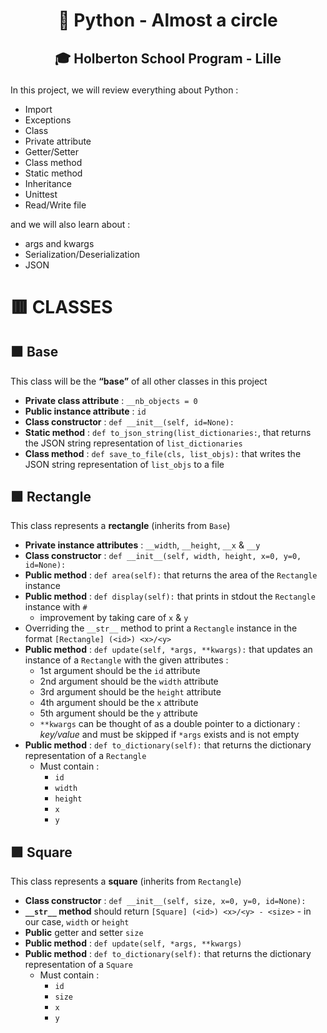 # <p align="center">🐍 Python - Almost a circle</p>
## <p align="center">🎓 Holberton School Program - Lille</p>

In this project, we will review everything about Python :
- Import
- Exceptions
- Class
- Private attribute
- Getter/Setter
- Class method
- Static method
- Inheritance
- Unittest
- Read/Write file

and we will also learn about :
- args and kwargs
- Serialization/Deserialization
- JSON

# 🟥 CLASSES
## 🟧 Base

This class will be the **“base”** of all other classes in this project
- **Private class attribute** : `__nb_objects = 0`
- **Public instance attribute** : `id`
- **Class constructor** : `def __init__(self, id=None):`
- **Static method** : `def to_json_string(list_dictionaries:`, that returns the JSON string representation of `list_dictionaries`
- **Class method** : `def save_to_file(cls, list_objs):` that writes the JSON string representation of `list_objs` to a file

## 🟩 Rectangle
This class represents a **rectangle** (inherits from `Base`)
- **Private instance attributes** : `__width`, `__height`, `__x` & `__y`
- **Class constructor** : `def __init__(self, width, height, x=0, y=0, id=None):`
- **Public method** : `def area(self):` that returns the area of the `Rectangle` instance
- **Public method** : `def display(self):` that prints in stdout the `Rectangle` instance with `#`
  - improvement by taking care of `x` & `y`
- Overriding the `__str__` method to print a `Rectangle` instance in the format `[Rectangle] (<id>) <x>/<y>`
- **Public method** : `def update(self, *args, **kwargs):`  that updates an instance of a `Rectangle` with the given attributes :
    - 1st argument should be the `id` attribute
    - 2nd argument should be the `width` attribute
    - 3rd argument should be the `height` attribute
    - 4th argument should be the `x` attribute
    - 5th argument should be the `y` attribute
  - `**kwargs` can be thought of as a double pointer to a dictionary : *key/value* and must be skipped if `*args` exists and is not empty
- **Public method** : `def to_dictionary(self):` that returns the dictionary representation of a `Rectangle`
    - Must contain :
      -  `id`
      -  `width`
      -  `height`
      -  `x`
      -  `y`

## 🟪 Square
This class represents a **square** (inherits from `Rectangle`)
- **Class constructor** : `def __init__(self, size, x=0, y=0, id=None):`
- **`__str__` method** should return `[Square] (<id>) <x>/<y> - <size>` - in our case, `width` or `height`
- **Public** getter and setter `size`
- **Public method** : `def update(self, *args, **kwargs)`
- **Public method** : `def to_dictionary(self):` that returns the dictionary representation of a `Square`
    - Must contain :
      -  `id`
      -  `size`
      -  `x`
      -  `y`


